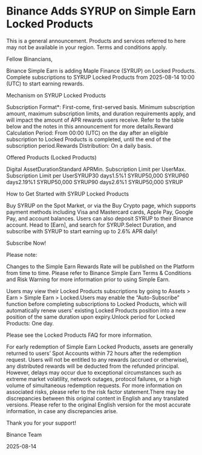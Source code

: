 # Binance Adds SYRUP on Simple Earn Locked Products

This is a general announcement. Products and services referred to here may not be available in your region. Terms and conditions apply.

Fellow Binancians,

Binance Simple Earn is adding Maple Finance (SYRUP) on Locked Products. Complete subscriptions to SYRUP Locked Products from 2025-08-14 10:00 (UTC) to start earning rewards.

Mechanism on SYRUP Locked Products

Subscription Format*: First-come, first-served basis. Minimum subscription amount, maximum subscription limits, and duration requirements apply, and will impact the amount of APR rewards users receive. Refer to the table below and the notes in this announcement for more details.Reward Calculation Period: From 00:00 (UTC) on the day after an eligible subscription to Locked Products is completed, until the end of the subscription period.Rewards Distribution: On a daily basis.

Offered Products (Locked Products)

Digital AssetDurationStandard APRMin. Subscription Limit per UserMax. Subscription Limit per UserSYRUP30 days1.5%1 SYRUP50,000 SYRUP60 days2.19%1 SYRUP50,000 SYRUP90 days2.6%1 SYRUP50,000 SYRUP

How to Get Started with SYRUP Locked Products

Buy SYRUP on the Spot Market, or via the Buy Crypto page, which supports payment methods including Visa and Mastercard cards, Apple Pay, Google Pay, and account balances. Users can also deposit SYRUP to their Binance account. Head to [Earn], and search for SYRUP.Select Duration, and subscribe with SYRUP to start earning up to 2.6% APR daily!

Subscribe Now!

Please note:﻿

Changes to the Simple Earn Rewards Rate will be published on the Platform from time to time. Please refer to Binance Simple Earn Terms & Conditions and Risk Warning for more information prior to using Simple Earn.

Users may view their Locked Products subscriptions by going to Assets > Earn > Simple Earn > Locked.Users may enable the “Auto-Subscribe” function before completing subscriptions to Locked Products, which will automatically renew users’ existing Locked Products position into a new position of the same duration upon expiry.Unlock period for Locked Products: One day.

Please see the Locked Products FAQ for more information.

For early redemption of Simple Earn Locked Products, assets are generally returned to users’ Spot Accounts within 72 hours after the redemption request. Users will not be entitled to any rewards (accrued or otherwise), any distributed rewards will be deducted from the refunded principal. However, delays may occur due to exceptional circumstances such as extreme market volatility, network outages, protocol failures, or a high volume of simultaneous redemption requests. For more information on associated risks, please refer to the risk factor statement.There may be discrepancies between this original content in English and any translated versions. Please refer to the original English version for the most accurate information, in case any discrepancies arise.

Thank you for your support!

Binance Team

2025-08-14
